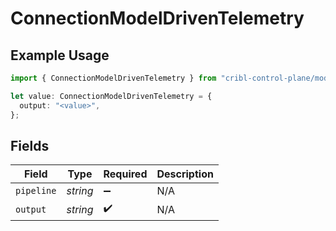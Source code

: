 # ConnectionModelDrivenTelemetry

## Example Usage

```typescript
import { ConnectionModelDrivenTelemetry } from "cribl-control-plane/models/operations";

let value: ConnectionModelDrivenTelemetry = {
  output: "<value>",
};
```

## Fields

| Field              | Type               | Required           | Description        |
| ------------------ | ------------------ | ------------------ | ------------------ |
| `pipeline`         | *string*           | :heavy_minus_sign: | N/A                |
| `output`           | *string*           | :heavy_check_mark: | N/A                |